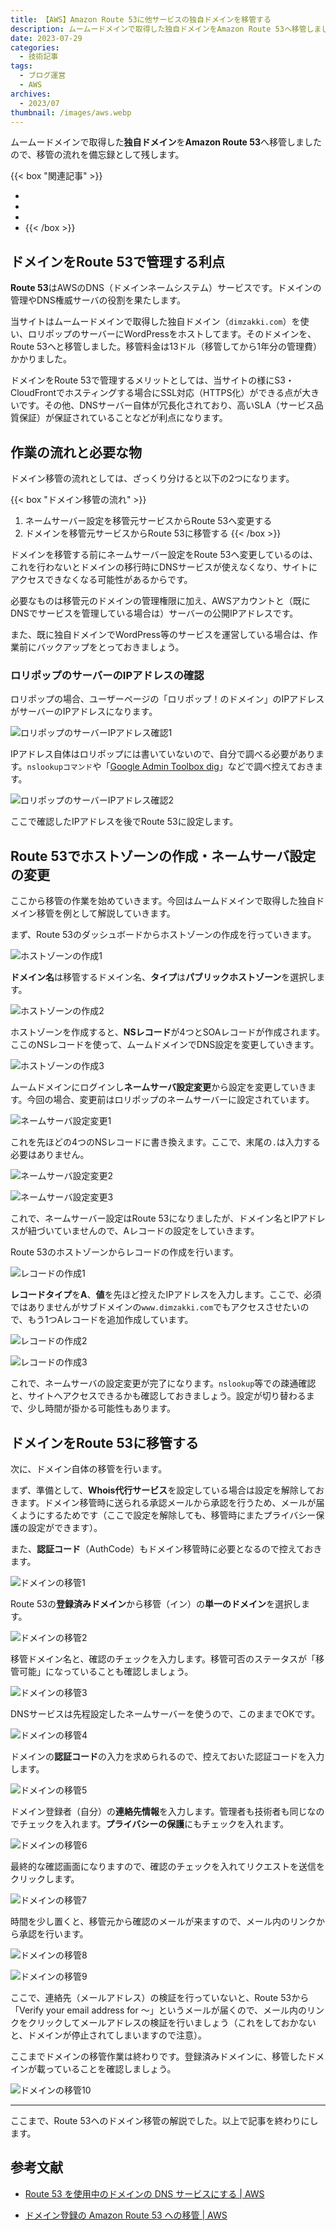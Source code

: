 ```yaml
---
title: 【AWS】Amazon Route 53に他サービスの独自ドメインを移管する
description: ムームードメインで取得した独自ドメインをAmazon Route 53へ移管しましたので、移管の流れを備忘録として残します。
date: 2023-07-29
categories: 
  - 技術記事
tags: 
  - ブログ運営
  - AWS
archives: 
  - 2023/07
thumbnail: /images/aws.webp
---
```


ムームードメインで取得した**独自ドメイン**を**Amazon Route 53**へ移管しましたので、移管の流れを備忘録として残します。

<!--more-->

{{< box "関連記事" >}}
* [](wordpress-to-hugo)
* [](develop-hugo)
* [](hugo-deploy)
* [](hugo-github)
{{< /box >}}

## ドメインをRoute 53で管理する利点

**Route 53**はAWSのDNS（ドメインネームシステム）サービスです。ドメインの管理やDNS権威サーバの役割を果たします。

当サイトはムームードメインで取得した独自ドメイン（`dimzakki.com`）を使い、ロリポップのサーバーにWordPressをホストしてます。そのドメインを、Route 53へと移管しました。移管料金は13ドル（移管してから1年分の管理費）かかりました。

ドメインをRoute 53で管理するメリットとしては、当サイトの様にS3・CloudFrontでホスティングする場合にSSL対応（HTTPS化）ができる点が大きいです。その他、DNSサーバー自体が冗長化されており、高いSLA（サービス品質保証）が保証されていることなどが利点になります。

## 作業の流れと必要な物

ドメイン移管の流れとしては、ざっくり分けると以下の2つになります。

{{< box "ドメイン移管の流れ" >}}
1. ネームサーバー設定を移管元サービスからRoute 53へ変更する
2. ドメインを移管元サービスからRoute 53に移管する
{{< /box >}}

ドメインを移管する前にネームサーバー設定をRoute 53へ変更しているのは、これを行わないとドメインの移行時にDNSサービスが使えなくなり、サイトにアクセスできなくなる可能性があるからです。

必要なものは移管元のドメインの管理権限に加え、AWSアカウントと（既にDNSでサービスを管理している場合は）サーバーの公開IPアドレスです。

また、既に独自ドメインでWordPress等のサービスを運営している場合は、作業前にバックアップをとっておきましょう。

### ロリポップのサーバーのIPアドレスの確認

ロリポップの場合、ユーザーページの「ロリポップ！のドメイン」のIPアドレスがサーバーのIPアドレスになります。

![ロリポップのサーバーIPアドレス確認1](/images/domain-to-route53-01.png)

IPアドレス自体はロリポップには書いていないので、自分で調べる必要があります。`nslookupコマンド`や「[Google Admin Toolbox dig](https://toolbox.googleapps.com/apps/dig/)」などで調べ控えておきます。

![ロリポップのサーバーIPアドレス確認2](/images/domain-to-route53-02.png)

ここで確認したIPアドレスを後でRoute 53に設定します。

## Route 53でホストゾーンの作成・ネームサーバ設定の変更

ここから移管の作業を始めていきます。今回はムームドメインで取得した独自ドメイン移管を例として解説していきます。

まず、Route 53のダッシュボードからホストゾーンの作成を行っていきます。

![ホストゾーンの作成1](/images/domain-to-route53-03.png)

**ドメイン名**は移管するドメイン名、**タイプ**は**パブリックホストゾーン**を選択します。

![ホストゾーンの作成2](/images/domain-to-route53-04.png)

ホストゾーンを作成すると、**NSレコード**が4つとSOAレコードが作成されます。ここのNSレコードを使って、ムームドメインでDNS設定を変更していきます。

![ホストゾーンの作成3](/images/domain-to-route53-05.png)

ムームドメインにログインし**ネームサーバ設定変更**から設定を変更していきます。今回の場合、変更前はロリポップのネームサーバーに設定されています。

![ネームサーバ設定変更1](/images/domain-to-route53-06.png)

これを先ほどの4つのNSレコードに書き換えます。ここで、末尾の`.`は入力する必要はありません。

![ネームサーバ設定変更2](/images/domain-to-route53-07.png)

![ネームサーバ設定変更3](/images/domain-to-route53-08.png)

これで、ネームサーバー設定はRoute 53になりましたが、ドメイン名とIPアドレスが紐づいていませんので、Aレコードの設定をしていきます。

Route 53のホストゾーンからレコードの作成を行います。

![レコードの作成1](/images/domain-to-route53-09.png)

**レコードタイプ**を**A**、**値**を先ほど控えたIPアドレスを入力します。ここで、必須ではありませんがサブドメインの`www.dimzakki.com`でもアクセスさせたいので、もう1つAレコードを追加作成しています。

![レコードの作成2](/images/domain-to-route53-10.png)

![レコードの作成3](/images/domain-to-route53-11.png)

これで、ネームサーバの設定変更が完了になります。`nslookup`等での疎通確認と、サイトへアクセスできるかも確認しておきましょう。設定が切り替わるまで、少し時間が掛かる可能性もあります。

## ドメインをRoute 53に移管する

次に、ドメイン自体の移管を行います。

まず、準備として、**Whois代行サービス**を設定している場合は設定を解除しておきます。ドメイン移管時に送られる承認メールから承認を行うため、メールが届くようにするためです（ここで設定を解除しても、移管時にまたプライバシー保護の設定ができます）。

また、**認証コード**（AuthCode）もドメイン移管時に必要となるので控えておきます。

![ドメインの移管1](/images/domain-to-route53-12.png)

Route 53の**登録済みドメイン**から移管（イン）の**単一のドメイン**を選択します。

![ドメインの移管2](/images/domain-to-route53-13.png)

移管ドメイン名と、確認のチェックを入力します。移管可否のステータスが「移管可能」になっていることも確認しましょう。

![ドメインの移管3](/images/domain-to-route53-14.png)

DNSサービスは先程設定したネームサーバーを使うので、このままでOKです。

![ドメインの移管4](/images/domain-to-route53-15.png)

ドメインの**認証コード**の入力を求められるので、控えておいた認証コードを入力します。

![ドメインの移管5](/images/domain-to-route53-16.png)

ドメイン登録者（自分）の**連絡先情報**を入力します。管理者も技術者も同じなのでチェックを入れます。**プライバシーの保護**にもチェックを入れます。

![ドメインの移管6](/images/domain-to-route53-17.png)

最終的な確認画面になりますので、確認のチェックを入れてリクエストを送信をクリックします。

![ドメインの移管7](/images/domain-to-route53-18.png)

時間を少し置くと、移管元から確認のメールが来ますので、メール内のリンクから承認を行います。

![ドメインの移管8](/images/domain-to-route53-19.png)

![ドメインの移管9](/images/domain-to-route53-20.png)

ここで、連絡先（メールアドレス）の検証を行っていないと、Route 53から「Verify your email address for ～」というメールが届くので、メール内のリンクをクリックしてメールアドレスの検証を行いましょう（これをしておかないと、ドメインが停止されてしまいますので注意）。

ここまでドメインの移管作業は終わりです。登録済みドメインに、移管したドメインが載っていることを確認しましょう。

![ドメインの移管10](/images/domain-to-route53-21.png)

* * *

ここまで、Route 53へのドメイン移管の解説でした。以上で記事を終わりにします。

## 参考文献

* [Route 53 を使用中のドメインの DNS サービスにする | AWS](https://docs.aws.amazon.com/ja_jp/Route53/latest/DeveloperGuide/migrate-dns-domain-in-use.html)

* [ドメイン登録の Amazon Route 53 への移管 | AWS](https://docs.aws.amazon.com/ja_jp/Route53/latest/DeveloperGuide/domain-transfer-to-route-53.html)

